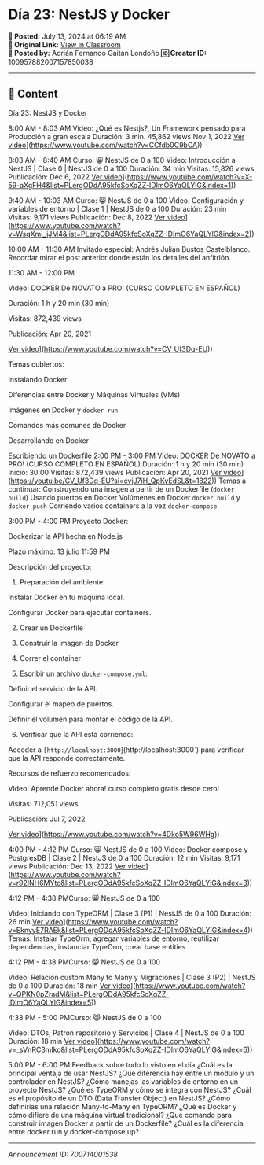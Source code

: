# Día 23: NestJS y Docker

**📅 Posted:** July 13, 2024 at 06:19 AM  
**🔗 Original Link:** [View in Classroom](https://classroom.google.com/c/Njk1MDgxNzAyMTIx/p/NzAwNzE0MDAxNTM4)  
**👤 Posted by:** Adrián Fernando Gaitán Londoño
**🆔 Creator ID:** 100957882007157850038

---

## 📝 Content

Día 23: NestJS y Docker

8:00 AM - 8:03 AM
Video: ¿Qué es Nestjs?, Un Framework pensado para Producción a gran escala
Duración: 3 min.
45,862 views Nov 1, 2022
[Ver video]([https://www.youtube.com/watch?v=CCfdb0C9bCA)](https://www.youtube.com/watch?v=CCfdb0C9bCA))

8:03 AM - 8:40 AM
Curso: 😸 NestJS de 0 a 100
Video: Introducción a NestJS | Clase 0 | NestJS de 0 a 100
Duración: 34 min
Visitas: 15,826 views
Publicación: Dec 6, 2022
[Ver video]([https://www.youtube.com/watch?v=X-59-aXgFH4&list=PLergODdA95kfcSoXqZZ-IDImO6YaQLYlG&index=1)](https://www.youtube.com/watch?v=X-59-aXgFH4&list=PLergODdA95kfcSoXqZZ-IDImO6YaQLYlG&index=1))

9:40 AM - 10:03 AM
Curso: 😸 NestJS de 0 a 100
Video: Configuración y variables de entorno | Clase 1 | NestJS de 0 a 100
Duración: 23 min
Visitas: 9,171 views
Publicación: Dec 8, 2022
[Ver video]([https://www.youtube.com/watch?v=WsqXmi_jJM4&list=PLergODdA95kfcSoXqZZ-IDImO6YaQLYlG&index=2)](https://www.youtube.com/watch?v=WsqXmi_jJM4&list=PLergODdA95kfcSoXqZZ-IDImO6YaQLYlG&index=2))

10:00 AM - 11:30 AM
Invitado especial: Andrés Julián Bustos Castelblanco. 
Recordar mirar el post anterior donde están los detalles del anfitrión.

11:30 AM - 12:00 PM

Video: DOCKER De NOVATO a PRO! (CURSO COMPLETO EN ESPAÑOL)

Duración: 1 h y 20 min (30 min)

Visitas: 872,439 views

Publicación: Apr 20, 2021

[Ver video]([https://www.youtube.com/watch?v=CV_Uf3Dq-EU)](https://www.youtube.com/watch?v=CV_Uf3Dq-EU))

Temas cubiertos:



Instalando Docker

Diferencias entre Docker y Máquinas Virtuales (VMs)

Imágenes en Docker y `docker run`

Comandos más comunes de Docker

Desarrollando en Docker

Escribiendo un Dockerfile
2:00 PM - 3:00 PM
Video: DOCKER De NOVATO a PRO! (CURSO COMPLETO EN ESPAÑOL)
Duración: 1 h y 20 min (30 min)
Inicio: 30:00
Visitas: 872,439 views
Publicación: Apr 20, 2021
[Ver video]([https://youtu.be/CV_Uf3Dq-EU?si=cvjJ7iH_QpKyEdSL&t=1822)](https://youtu.be/CV_Uf3Dq-EU?si=cvjJ7iH_QpKyEdSL&t=1822))
Temas a continuar:
Construyendo una imagen a partir de un Dockerfile (`docker build`)
Usando puertos en Docker
Volúmenes en Docker
`docker build` y `docker push`
Corriendo varios containers a la vez
`docker-compose`


3:00 PM - 4:00 PM
Proyecto Docker:

Dockerizar la API hecha en Node.js

Plazo máximo: 13 julio 11:59 PM

Descripción del proyecto:

1. Preparación del ambiente:



Instalar Docker en tu máquina local.

Configurar Docker para ejecutar containers.



2. Crear un Dockerfile

3. Construir la imagen de Docker

4. Correr el container

5. Escribir un archivo `docker-compose.yml`:



Definir el servicio de la API.

Configurar el mapeo de puertos.

Definir el volumen para montar el código de la API.



6. Verificar que la API está corriendo:

Acceder a `[http://localhost:3000`](http://localhost:3000`) para verificar que la API responde correctamente.



Recursos de refuerzo recomendados:

Video: Aprende Docker ahora! curso completo gratis desde cero!

Visitas: 712,051 views

Publicación: Jul 7, 2022

[Ver video]([https://www.youtube.com/watch?v=4Dko5W96WHg)](https://www.youtube.com/watch?v=4Dko5W96WHg))

4:00 PM - 4:12 PM
Curso: 😸 NestJS de 0 a 100
Video: Docker compose y PostgresDB | Clase 2 | NestJS de 0 a 100
Duración: 12 min
Visitas: 9,171 views
Publicación: Dec 13, 2022
[Ver video]([https://www.youtube.com/watch?v=r92lNH6MYto&list=PLergODdA95kfcSoXqZZ-IDImO6YaQLYlG&index=3)](https://www.youtube.com/watch?v=r92lNH6MYto&list=PLergODdA95kfcSoXqZZ-IDImO6YaQLYlG&index=3))

4:12 PM - 4:38 PMCurso: 😸 NestJS de 0 a 100

Video: Iniciando con TypeORM | Clase 3 (P1) | NestJS de 0 a 100
Duración: 26 min
[Ver video]([https://www.youtube.com/watch?v=EknyyE7RAEk&list=PLergODdA95kfcSoXqZZ-IDImO6YaQLYlG&index=4)](https://www.youtube.com/watch?v=EknyyE7RAEk&list=PLergODdA95kfcSoXqZZ-IDImO6YaQLYlG&index=4))
Temas: Instalar TypeOrm, agregar variables de entorno, reutilizar dependencias, instanciar TypeOrm, crear base entities

4:12 PM - 4:38 PMCurso: 😸 NestJS de 0 a 100

Video: Relacion custom Many to Many y Migraciones | Clase 3 (P2) | NestJS de 0 a 100
Duración: 18 min
[Ver video]([https://www.youtube.com/watch?v=QPKN0pZradM&list=PLergODdA95kfcSoXqZZ-IDImO6YaQLYlG&index=5)](https://www.youtube.com/watch?v=QPKN0pZradM&list=PLergODdA95kfcSoXqZZ-IDImO6YaQLYlG&index=5))

4:38 PM - 5:00 PMCurso: 😸 NestJS de 0 a 100

Video: DTOs, Patron repositorio y Servicios | Clase 4 | NestJS de 0 a 100
Duración: 18 min
[Ver video]([https://www.youtube.com/watch?v=_sVnRC3mIko&list=PLergODdA95kfcSoXqZZ-IDImO6YaQLYlG&index=6)](https://www.youtube.com/watch?v=_sVnRC3mIko&list=PLergODdA95kfcSoXqZZ-IDImO6YaQLYlG&index=6))

5:00 PM - 6:00 PM
Feedback sobre todo lo visto en el día
¿Cuál es la principal ventaja de usar NestJS?
¿Qué diferencia hay entre un módulo y un controlador en NestJS?
¿Cómo manejas las variables de entorno en un proyecto NestJS?
¿Qué es TypeORM y cómo se integra con NestJS?
¿Cuál es el propósito de un DTO (Data Transfer Object) en NestJS?
¿Cómo definirías una relación Many-to-Many en TypeORM?
¿Qué es Docker y cómo difiere de una máquina virtual tradicional?
¿Qué comando para construir imagen Docker a partir de un Dockerfile?
¿Cuál es la diferencia entre docker run y docker-compose up?



---

*Announcement ID: 700714001538*
